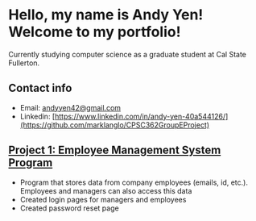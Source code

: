 # Hello, my name is Andy Yen! Welcome to my portfolio!

Currently studying computer science as a graduate student at Cal State Fullerton. 

## Contact info
- Email: andyyen42@gmail.com
- Linkedin: [https://www.linkedin.com/in/andy-yen-40a544126/](https://github.com/marklanglo/CPSC362GroupEProject)


## [Project 1: Employee Management System Program](https://github.com/marklanglo/CPSC362GroupEProject)
- Program that stores data from company employees (emails, id, etc.). Employees and managers can also access this data
- Created login pages for managers and employees
- Created password reset page
